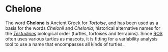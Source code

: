 # Chelone

The word **Chelone** is Ancient Greek for *Tortoise*, and has been used as a basis for the words *Chelonii* and *Chelonia*, historical alternative names for the [*Testudines*](https://en.wikipedia.org/wiki/Turtle) biological order (turtles, tortoises and terrapins).
Since [ROS](https://www.ros.org/) often uses various turtles as mascots, it is fitting for a variability analysis tool to use a name that encompasses all kinds of turtles.
